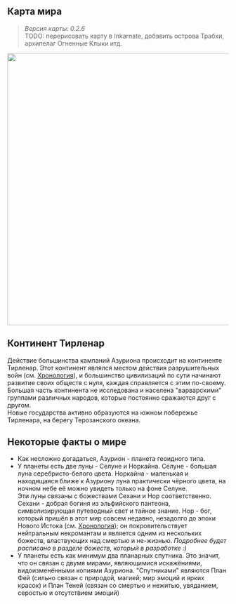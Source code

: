 ## Карта мира
> _Версия карты: 0.2.6_  
  TODO: перерисовать карту в Inkarnate, добавить острова Трабхи, архипелаг Огненные Клыки итд.

<p style="text-align: center">
  <img style="height: 620px" src="./_media/locations/world.map.png"/>
</p>

## Континент Тирленар
Действие большинства кампаний Азуриона происходит на континенте Тирленар. Этот континент являлся местом действия разрушительных войн (см. [Хронология](/lore/timeline)), и большинство цивилизаций по сути начинают развитие своих обществ с нуля, каждая справляется с этим по-своему. Большая часть континента не исследована и населена "варварскими" группами различных народов, которые постоянно сражаются друг с другом.  
Новые государства активно образуются на южном побережье Тирленара, на берегу Терозанского океана.

## Некоторые факты о мире
- Как несложно догадаться, Азурион - планета геоидного типа.
- У планеты есть две луны - Селуне и Норкайна. Селуне - большая луна серебристо-белого цвета. Норкайна - маленькая и находящаяся ближе к  Азуриону луна практически чёрного цвета, на ночном небе её можно увидеть только на фоне Селуне.  
Эти луны связаны с божествами Сехани и Нор соответственно. Сехани - добрая богиня из эльфийского пантеона, символизирующая путеводный свет и тайное знание. Нор - бог, который пришёл в этот мир совсем недавно, незадолго до эпохи Нового Истока (см. [Хронология](/lore/timeline)); он покровительствует нейтральным некромантам и является одним из нескольких божеств, властвующих над смертью и не-жизнью. _Подробнее будет расписано в разделе божеств, который в разработке :)_
- У планеты есть как минимум два планарных спутника. Это значит, что он связан с двумя мирами, являющимися искажёниями, видоизменёнными копиями Азуриона. "Спутниками" являются План Фей (сильно связан с природой, магией; мир эмоций и ярких красок) и План Теней (связан со смертью и нежитью, увяданием, серостью и отсутствием эмоций)

<!--
## Государства и территории
!> Этот список может меняться со временем, всё ещё в весьма сыром виде.

1. Гвендалар. Население: эльфы (высшие, лесные, дроу) - 95+%; остальные - лесные гномы и фирболги.
2. Дикоземье Тирленара. Население: всевозможные не-экзотические расы, монстры.
3. Мурдения. Население: зелёные драконорождённые, люди.
4. Илсар. Население: люди - 40+%, эльфы - 15%, хафлинги - 12%, дварфы - 8%, гномы - 3%, табакси - 2%
-->